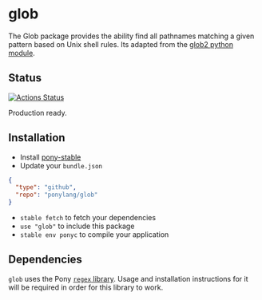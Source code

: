 # glob

The Glob package provides the ability find all pathnames matching a given
pattern based on Unix shell rules. Its adapted from the
[glob2 python module](https://github.com/miracle2k/python-glob2).

## Status

[![Actions Status](https://github.com/ponylang/glob/workflows/vs-ponyc-latest/badge.svg)](https://github.com/ponylang/glob/actions)

Production ready.

## Installation

* Install [pony-stable](https://github.com/ponylang/pony-stable)
* Update your `bundle.json`

```json
{ 
  "type": "github",
  "repo": "ponylang/glob"
}
```

* `stable fetch` to fetch your dependencies
* `use "glob"` to include this package
* `stable env ponyc` to compile your application

## Dependencies

`glob` uses the Pony [`regex` library](https://github.com/ponylang/regex/). Usage and installation instructions for it will be required in order for this library to work.
